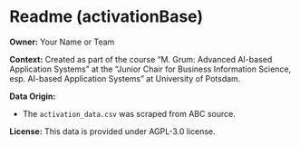 # Readme (activationBase)

**Owner:** Your Name or Team

**Context:**
Created as part of the course 
“M. Grum: Advanced AI-based Application Systems” 
at the “Junior Chair for Business Information Science, 
esp. AI-based Application Systems” at University of Potsdam.

**Data Origin:**
- The `activation_data.csv` was scraped from ABC source.

**License:**
This data is provided under AGPL-3.0 license.
